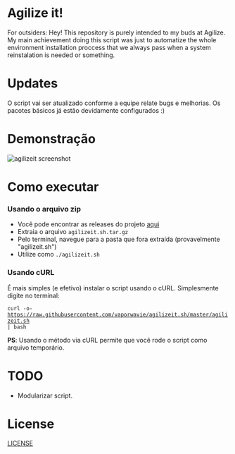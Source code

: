 # Agilize it!
For outsiders: Hey! This repository is purely intended to my buds at Agilize. My main achievement doing this script was just to automatize the whole environment installation proccess that we always pass when a system reinstalation is needed or something.

# Updates
O script vai ser atualizado conforme a equipe relate bugs e melhorias. Os pacotes básicos já estão devidamente configurados :)

# Demonstração
![agilizeit screenshot](https://raw.githubusercontent.com/vaporwavie/agilizeit/master/demo.png)

# Como executar

### Usando o arquivo zip

- Você pode encontrar as releases do projeto [aqui](https://github.com/vaporwavie/agilizeit.sh/releases)
- Extraia o arquivo <code>agilizeit.sh.tar.gz</code>
- Pelo terminal, navegue para a pasta que fora extraída (provavelmente "agilizeit.sh")
- Utilize como <code>./agilizeit.sh</code>

### Usando cURL

É mais simples (e efetivo) instalar o script usando  o cURL. Simplesmente digite no terminal:

<code>curl -o- https://raw.githubusercontent.com/vaporwavie/agilizeit.sh/master/agilizeit.sh | bash</code>

**PS**: Usando o método via cURL permite que você rode o script como arquivo temporário.

# TODO

* Modularizar script.

# License
[LICENSE](LICENSE)
